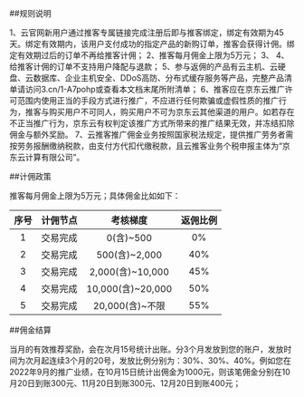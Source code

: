 
##规则说明

1、云官网新用户通过推客专属链接完成注册后即与推客绑定，绑定有效期为45天。绑定有效期内，该用户支付成功的指定产品的新购订单，推客会获得计佣。绑定有效期过后的订单不再给推客计佣；
2、推客每月佣金上限为5万元；
3、
4、给推客计佣的订单不支持用户降配与退款；
5、参与返佣的产品有云主机、云硬盘、云数据库、企业主机安全、DDoS高防、分布式缓存服务等产品，完整产品清单请访问3.cn/1-A7pohp或查看本文档末尾所附清单；
6、推客应在京东云推广许可范围内使用正当的手段方式进行推广，不应进行任何欺骗或虚假性质的推广行为，推客与购买用户不可同人，购买用户不可为京东云其他渠道的用户。如若存在不正当推广行为，京东云有权判定该推广方式所带来的推广结果无效，并冻结扣除佣金与额外奖励。
7、云推客推广佣金业务按照国家税法规定，提供推广劳务者需按劳务报酬缴纳税款，由支付方代扣代缴税款，且云推客业务个税申报主体为“京东云计算有限公司”。



##计佣政策

推客每月佣金上限为5万元；具体佣金比如如下：

| 序号 | 计佣节点 | 考核梯度 | 返佣比例 |
| :-----:| :----: | :----: |:----: |
| 1 | 交易完成 | 0(含)~500 | 0% |
| 2 | 交易完成 | 500(含)~2,000 | 40% |
| 3 | 交易完成 | 2,000(含)~10,000 | 45% |
| 4 | 交易完成 | 10,000(含)~20,000 | 50% |
| 5 | 交易完成 | 20,000(含)~不限 | 55% |



##佣金结算

当月的有效推荐奖励，会在次月15号统计出账。分3个月发放到您的账户，发放时间为次月起连续3个月的20号，发放比例分别为：30%、30%、40%。例如您在2022年9月的推广业绩，在10月15日统计出佣金为1000元，则该笔佣金分别在10月20日到账300元、11月20日到账300元、12月20日到账400元；
